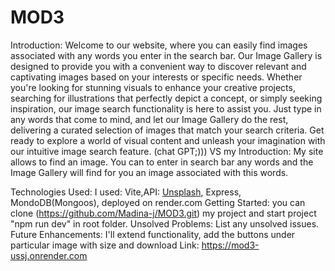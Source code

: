 # MOD3
Introduction: Welcome to our website, where you can easily find images associated with any words you enter in the search bar. Our Image Gallery is designed to provide you with a convenient way to discover relevant and captivating images based on your interests or specific needs. Whether you're looking for stunning visuals to enhance your creative projects, searching for illustrations that perfectly depict a concept, or simply seeking inspiration, our image search functionality is here to assist you. Just type in any words that come to mind, and let our Image Gallery do the rest, delivering a curated selection of images that match your search criteria. Get ready to explore a world of visual content and unleash your imagination with our intuitive image search feature. (chat GPT;)))
VS my Introduction:  My site allows to find an image. You can to enter in search bar any words and the Image Gallery will find for you an image associated with this words.

Technologies Used: I used: Vite,API: [Unsplash](https://unsplash.com), Express, MondoDB(Mongoos), deployed on render.com 
Getting Started: you can clone (https://github.com/Madina-j/MOD3.git) my project and start project "npm run dev" in root folder.
Unsolved Problems: List any unsolved issues.
Future Enhancements: I'll extend functionality, add the buttons under particular image with size and download
Link: https://mod3-ussj.onrender.com
